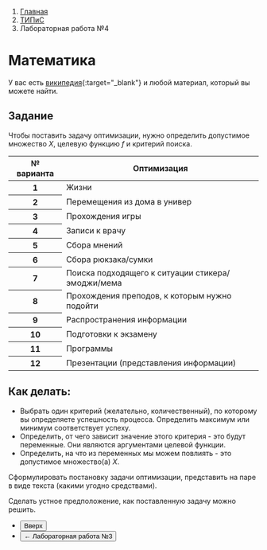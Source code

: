 <ol class="breadcrumb">
  <li class="breadcrumb-item"><a href="{{ site.baseurl }}">Главная</a></li>
  <li class="breadcrumb-item"><a href="{{ site.baseurl }}/TIPiS/index.html">ТИПиС</a></li>
  <li class="breadcrumb-item active">Лабораторная работа №4</li>
</ol>

<nav>
  <ul></ul>
</nav>

# Математика

У вас есть [википедия](https://ru.wikipedia.org/wiki/%D0%9E%D0%BF%D1%82%D0%B8%D0%BC%D0%B8%D0%B7%D0%B0%D1%86%D0%B8%D1%8F_(%D0%BC%D0%B0%D1%82%D0%B5%D0%BC%D0%B0%D1%82%D0%B8%D0%BA%D0%B0)){:target="_blank"} и любой материал, который вы можете найти.

## Задание

Чтобы поставить задачу оптимизации, нужно определить допустимое множество $X$, целевую функцию $f$ и критерий поиска.

<table class="table table-hover">
  <thead>
    <tr>
      <th scope="col">№ варианта</th>
      <th scope="col">Оптимизация</th>
    </tr>
  </thead>
  <tbody>
    <tr class="table-active">
      <th scope="row">1</th>
      <td>Жизни</td>
    </tr>
    <tr class="table-primary">
      <th scope="row">2</th>
      <td>Перемещения из дома в универ</td>
    </tr>
    <tr class="table-active">
      <th scope="row">3</th>
      <td>Прохождения игры</td>
    </tr>
    <tr class="table-primary">
      <th scope="row">4</th>
      <td>Записи к врачу</td>
    </tr>
    <tr class="table-active">
      <th scope="row">5</th>
      <td>Сбора мнений</td>
    </tr>
    <tr class="table-primary">
      <th scope="row">6</th>
      <td>Сбора рюкзака/сумки</td>
    </tr>
    <tr class="table-active">
      <th scope="row">7</th>
      <td>Поиска подходящего к ситуации стикера/эмоджи/мема</td>
    </tr>
    <tr class="table-primary">
      <th scope="row">8</th>
      <td>Прохождения преподов, к которым нужно подойти</td>
    </tr>
    <tr class="table-active">
      <th scope="row">9</th>
      <td>Распространения информации</td>
    </tr>
    <tr class="table-primary">
      <th scope="row">10</th>
      <td>Подготовки к экзамену</td>
    </tr>
    <tr class="table-active">
      <th scope="row">11</th>
      <td>Программы</td>
    </tr>
    <tr class="table-primary">
      <th scope="row">12</th>
      <td>Презентации (представления информации)</td>
    </tr>
   </tbody>
</table>

## Как делать:

* Выбрать один критерий (желательно, количественный), по которому вы определяете успешность процесса. Определить максимум или минимум соответствует успеху.
* Определить, от чего зависит значение этого критерия - это будут переменные. Они являются аргументами целевой функции.
* Определить, на что из переменных мы можем повлиять - это допустимое множество(а) $X$.

Сформулировать постановку задачи оптимизации, представить на паре в виде текста (какими угодно средствами).

Сделать устное предположение, как поставленную задачу можно решить.


<div class="row">
  <div class="col-lg-12">
   <ul class="list-unstyled">
     <li class="float-end">
       <button type="button" class="btn btn-outline-primary" onclick="window.location.href='#математика';">Вверх</button>
     </li>
     <!-- <li  class="float-end">
       <button type="button" class="btn btn-primary" onclick="window.location.href='{{ site.baseurl }}/TIPiS/labs/lab5.html';">Лабораторная работа №5 →</button>
     </li> -->
     <li>
       <button type="button" class="btn btn-primary" onclick="window.location.href='{{ site.baseurl }}/TIPiS/labs/lab3.html';">← Лабораторная работа №3</button>
     </li>
   </ul>
  </div>
</div>

